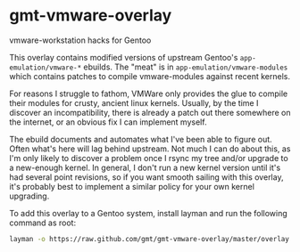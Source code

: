 gmt-vmware-overlay
==================

vmware-workstation hacks for Gentoo

This overlay contains modified versions of upstream
Gentoo's ```app-emulation/vmware-*``` ebuilds.  The
"meat" is in ```app-emulation/vmware-modules``` which
contains patches to compile vmware-modules against
recent kernels.

For reasons I struggle to fathom, VMWare only provides
the glue to compile their modules for crusty, ancient
linux kernels.  Usually, by the time I discover an
incompatibility, there is already a patch out there
somewhere on the internet, or an obvious fix I can
implement myself.

The ebuild documents and automates what I've been
able to figure out.  Often what's here will lag
behind upstream.  Not much I can do about this, as
I'm only likely to discover a problem once I rsync
my tree and/or upgrade to a new-enough kernel.  In
general, I don't run a new kernel version until it's
had several point revisions, so if you want smooth
sailing with this overlay, it's probably best to
implement a similar policy for your own kernel
upgrading.

To add this overlay to a Gentoo system, install layman
and run the following command as root:

```bash
layman -o https://raw.github.com/gmt/gmt-vmware-overlay/master/overlay.xml -f -a gmt-vmware
```
